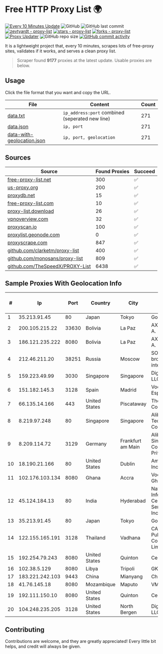 
# Free HTTP Proxy List 🌍

[![Every 10 Minutes Update](https://github.com/mertguvencli/http-proxy-list/actions/workflows/main.yml/badge.svg?branch=main)](https://github.com/mertguvencli/http-proxy-list/actions/workflows/main.yml)
![GitHub](https://img.shields.io/github/license/mertguvencli/http-proxy-list)
![GitHub last commit](https://img.shields.io/github/last-commit/mertguvencli/http-proxy-list)
[![zevtyardt - proxy-list](https://img.shields.io/static/v1?label=zevtyardt&message=proxy-list&color=blue&logo=github)](https://github.com/zevtyardt/proxy-list "Go to GitHub repo")
[![stars - proxy-list](https://img.shields.io/github/stars/zevtyardt/proxy-list?style=social)](https://github.com/zevtyardt/proxy-list)
[![forks - proxy-list](https://img.shields.io/github/forks/zevtyardt/proxy-list?style=social)](https://github.com/zevtyardt/proxy-list)
[![Proxy Updater](https://github.com/zevtyardt/proxy-list/workflows/Proxy%20Updater/badge.svg)](https://github.com/zevtyardt/proxy-list/actions?query=workflow:"Proxy+Updater")
![GitHub repo size](https://img.shields.io/github/repo-size/zevtyardt/proxy-list)
[![GitHub commit activity](https://img.shields.io/github/commit-activity/m/zevtyardt/proxy-list?logo=commits)](https://github.com/zevtyardt/proxy-list/commits/main)

It is a lightweight project that, every 10 minutes, scrapes lots of free-proxy sites, validates if it works, and serves a clean proxy list.

> Scraper found **9177** proxies at the latest update. Usable proxies are below.

## Usage

Click the file format that you want and copy the URL.

|File|Content|Count|
|----|-------|-----|
|[data.txt](https://raw.githubusercontent.com/mertguvencli/http-proxy-list/main/proxy-list/data.txt)|`ip_address:port` combined (seperated new line)|271|
|[data.json](https://raw.githubusercontent.com/mertguvencli/http-proxy-list/main/proxy-list/data.json)|`ip, port`|271|
|[data-with-geolocation.json](https://raw.githubusercontent.com/mertguvencli/http-proxy-list/main/proxy-list/data-with-geolocation.json)|`ip, port, geolocation`|271|

## Sources

|Source|Found Proxies|Succeed|
|------|-------------|-------|
|[free-proxy-list.net](https://free-proxy-list.net)|300|✅|
|[us-proxy.org](https://www.us-proxy.org)|200|✅|
|[proxydb.net](http://proxydb.net)|15|✅|
|[free-proxy-list.com](https://free-proxy-list.com/?page=&port=&type%5B%5D=http&type%5B%5D=https&up_time=0&search=Search)|10|✅|
|[proxy-list.download](https://www.proxy-list.download/HTTP)|26|✅|
|[vpnoverview.com](https://vpnoverview.com/privacy/anonymous-browsing/free-proxy-servers)|32|✅|
|[proxyscan.io](https://www.proxyscan.io)|100|✅|
|[proxylist.geonode.com](https://proxylist.geonode.com/api/proxy-list?limit=300&page=1&sort_by=lastChecked&sort_type=desc&protocols=http,https)|0|✅|
|[proxyscrape.com](https://api.proxyscrape.com/v2/?request=displayproxies&protocol=http&timeout=10000&country=all&ssl=all&anonymity=all)|847|✅|
|[github.com/clarketm/proxy-list](https://raw.githubusercontent.com/clarketm/proxy-list/master/proxy-list-raw.txt)|400|✅|
|[github.com/monosans/proxy-list](https://raw.githubusercontent.com/monosans/proxy-list/main/proxies/http.txt)|809|✅|
|[github.com/TheSpeedX/PROXY-List](https://raw.githubusercontent.com/TheSpeedX/PROXY-List/master/http.txt)|6438|✅|


## Sample Proxies With Geolocation Info

|#|Ip|Port|Country|City|Internet Service Provider|
|-|--|----|-------|----|-------------------------|
|1|35.213.91.45|80|Japan|Tokyo|Google LLC|
|2|200.105.215.22|33630|Bolivia|La Paz|AXS Bolivia S. A.|
|3|186.121.235.222|8080|Bolivia|La Paz|AXS Bolivia S. A.|
|4|212.46.211.20|38251|Russia|Moscow|SOVINTEL/END broadband internet|
|5|159.223.49.99|3030|Singapore|Singapore|DigitalOcean, LLC|
|6|151.182.145.3|3128|Spain|Madrid|Vodafone Espana S.A.U.|
|7|66.135.14.166|443|United States|Piscataway|The Constant Company, LLC|
|8|8.219.97.248|80|Singapore|Singapore|Alibaba (US) Technology Co., Ltd.|
|9|8.209.114.72|3129|Germany|Frankfurt am Main|Alibaba.com Singapore E-Commerce Private Limited|
|10|18.190.21.166|80|United States|Dublin|Amazon.com, Inc.|
|11|102.176.103.134|8080|Ghana|Accra|Vodafone Ghana|
|12|45.124.184.13|80|India|Hyderabad|National Informatics Centre Services Incorporated|
|13|35.213.91.45|80|Japan|Tokyo|Google LLC|
|14|122.155.165.191|3128|Thailand|Vadhana|CAT Telecom Public Company Limited|
|15|192.254.79.243|8080|United States|Quinton|Centrilogic|
|16|102.38.5.129|8080|Libya|Tripoli|GKA|
|17|183.221.242.103|9443|China|Mianyang|China Mobile|
|18|41.76.145.18|8080|Mozambique|Maputo|VM  S.A|
|19|192.111.150.10|8080|United States|Quinton|Centrilogic|
|20|104.248.235.205|3128|United States|North Bergen|DigitalOcean, LLC|



## Contributing

Contributions are welcome, and they are greatly appreciated! Every
little bit helps, and credit will always be given.

